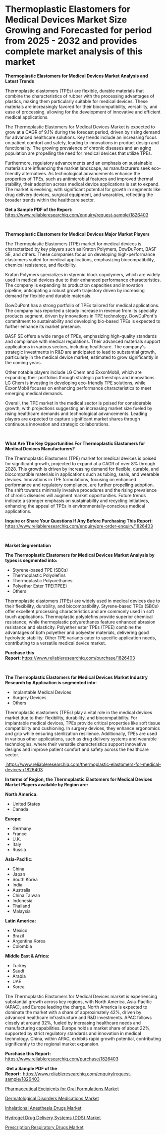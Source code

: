 <p><h1>Thermoplastic Elastomers for Medical Devices Market Size Growing and Forecasted for period from 2025 - 2032 and provides complete market analysis of this market</h1></p><p><strong>Thermoplastic Elastomers for Medical Devices Market Analysis and Latest Trends</strong></p>
<p><p>Thermoplastic elastomers (TPEs) are flexible, durable materials that combine the characteristics of rubber with the processing advantages of plastics, making them particularly suitable for medical devices. These materials are increasingly favored for their biocompatibility, versatility, and ease of processing, allowing for the development of innovative and efficient medical applications.</p><p>The Thermoplastic Elastomers for Medical Devices Market is expected to grow at a CAGR of 9.1% during the forecast period, driven by rising demand for advanced healthcare solutions. Key trends include an increasing focus on patient comfort and safety, leading to innovations in product design and functionality. The growing prevalence of chronic diseases and an aging population are propelling the need for medical devices that utilize TPEs.</p><p>Furthermore, regulatory advancements and an emphasis on sustainable materials are influencing the market landscape, as manufacturers seek eco-friendly alternatives. As technological advancements enhance the properties of TPEs, such as antimicrobial features and improved thermal stability, their adoption across medical device applications is set to expand. The market is evolving, with significant potential for growth in segments like drug delivery devices, surgical equipment, and wearables, reflecting the broader trends within the healthcare sector.</p></p>
<p><strong>Get a Sample PDF of the Report:&nbsp;</strong> <a href="https://www.reliableresearchiq.com/enquiry/request-sample/1826403?utm_campaign=1842&utm_medium=2&utm_source=Github&utm_content=ia&utm_term=09032025&utm_id=thermoplastic-elastomers-for-medical-devices">https://www.reliableresearchiq.com/enquiry/request-sample/1826403</a></p>
<p>&nbsp;</p>
<p><strong>Thermoplastic Elastomers for Medical Devices Major Market Players</strong></p>
<p><p>The Thermoplastic Elastomers (TPE) market for medical devices is characterized by key players such as Kraton Polymers, DowDuPont, BASF SE, and others. These companies focus on developing high-performance elastomers suited for medical applications, emphasizing biocompatibility, chemical resistance, and flexibility.</p><p>Kraton Polymers specializes in styrenic block copolymers, which are widely used in medical devices due to their enhanced performance characteristics. The company is expanding its production capacities and innovation pipeline, anticipating a robust growth trajectory driven by increasing demand for flexible and durable materials.</p><p>DowDuPont has a strong portfolio of TPEs tailored for medical applications. The company has reported a steady increase in revenue from its specialty products segment, driven by innovations in TPE technology. DowDuPont's commitment to sustainability and developing bio-based TPEs is expected to further enhance its market presence.</p><p>BASF SE offers a wide range of TPEs, emphasizing high-quality standards and compliance with medical regulations. Their advanced materials support applications in various sectors, including healthcare. The company's strategic investments in R&D are anticipated to lead to substantial growth, particularly in the medical device market, estimated to grow significantly in the coming years.</p><p>Other notable players include LG Chem and ExxonMobil, which are expanding their portfolios through strategic partnerships and innovations. LG Chem is investing in developing eco-friendly TPE solutions, while ExxonMobil focuses on enhancing performance characteristics to meet emerging medical demands.</p><p>Overall, the TPE market in the medical sector is poised for considerable growth, with projections suggesting an increasing market size fueled by rising healthcare demands and technological advancements. Leading players are expected to capture significant market shares through continuous innovation and strategic collaborations.</p></p>
<p>&nbsp;</p>
<p><strong>What Are The Key Opportunities For Thermoplastic Elastomers for Medical Devices Manufacturers?</strong></p>
<p><p>The Thermoplastic Elastomers (TPE) market for medical devices is poised for significant growth, projected to expand at a CAGR of over 8% through 2028. This growth is driven by increasing demand for flexible, durable, and biocompatible materials in applications such as tubing, seals, and wearable devices. Innovations in TPE formulations, focusing on enhanced performance and regulatory compliance, are further propelling adoption. The shift towards minimally invasive procedures and the rising prevalence of chronic diseases will augment market opportunities. Future trends indicate a stronger emphasis on sustainability and recycling initiatives, enhancing the appeal of TPEs in environmentally-conscious medical applications.</p></p>
<p><strong>Inquire or Share Your Questions If Any Before Purchasing This Report:</strong> <a href="https://www.reliableresearchiq.com/enquiry/pre-order-enquiry/1826403?utm_campaign=1842&utm_medium=2&utm_source=Github&utm_content=ia&utm_term=09032025&utm_id=thermoplastic-elastomers-for-medical-devices">https://www.reliableresearchiq.com/enquiry/pre-order-enquiry/1826403</a></p>
<p>&nbsp;</p>
<p><strong>Market Segmentation</strong></p>
<p><strong>The Thermoplastic Elastomers for Medical Devices Market Analysis by types is segmented into:</strong></p>
<p><ul><li>Styrene-based TPE (SBCs)</li><li>Thermoplastic Polyolefins</li><li>Thermoplastic Polyurethanes</li><li>Polyether Ester TPE(TPEE)</li><li>Others</li></ul></p>
<p><p>Thermoplastic elastomers (TPEs) are widely used in medical devices due to their flexibility, durability, and biocompatibility. Styrene-based TPEs (SBCs) offer excellent processing characteristics and are commonly used in soft touch applications. Thermoplastic polyolefins provide superior chemical resistance, while thermoplastic polyurethanes feature enhanced abrasion resistance and elasticity. Polyether ester TPEs (TPEE) combine the advantages of both polyether and polyester materials, delivering good hydrolytic stability. Other TPE variants cater to specific application needs, contributing to a versatile medical device market.</p></p>
<p><strong>Purchase this Report:&nbsp;</strong><a href="https://www.reliableresearchiq.com/purchase/1826403?utm_campaign=1842&utm_medium=2&utm_source=Github&utm_content=ia&utm_term=09032025&utm_id=thermoplastic-elastomers-for-medical-devices">https://www.reliableresearchiq.com/purchase/1826403</a></p>
<p>&nbsp;</p>
<p><strong>The Thermoplastic Elastomers for Medical Devices Market Industry Research by Application is segmented into:</strong></p>
<p><ul><li>Implantable Medical Devices</li><li>Surgery Devices</li><li>Others</li></ul></p>
<p><p>Thermoplastic elastomers (TPEs) play a vital role in the medical devices market due to their flexibility, durability, and biocompatibility. For implantable medical devices, TPEs provide critical properties like soft tissue compatibility and cushioning. In surgery devices, they enhance ergonomics and grip while ensuring sterilization resilience. Additionally, TPEs are used in various other applications, such as drug delivery systems and wearable technologies, where their versatile characteristics support innovative designs and improve patient comfort and safety across the healthcare sector.</p></p>
<p><a href="https://www.reliableresearchiq.com/thermoplastic-elastomers-for-medical-devices-r1826403?utm_campaign=1842&utm_medium=2&utm_source=Github&utm_content=ia&utm_term=09032025&utm_id=thermoplastic-elastomers-for-medical-devices">&nbsp;https://www.reliableresearchiq.com/thermoplastic-elastomers-for-medical-devices-r1826403</a></p>
<p><strong>In terms of Region, the Thermoplastic Elastomers for Medical Devices Market Players available by Region are:</strong></p>
<p>
    <p> <strong> North America: </strong>
        <ul>
            <li>United States</li>
            <li>Canada</li>
        </ul>
        </p> 
    <p> <strong> Europe: </strong>
        <ul>
            <li>Germany</li>
            <li>France</li>
            <li>U.K.</li>
            <li>Italy</li>
            <li>Russia</li>
        </ul>
        </p> 
    <p> <strong> Asia-Pacific: </strong>
        <ul>
            <li>China</li>
            <li>Japan</li>
            <li>South Korea</li>
            <li>India</li>
            <li>Australia</li>
            <li>China Taiwan</li>
            <li>Indonesia</li>
            <li>Thailand</li>
            <li>Malaysia</li>
        </ul>
        </p> 
    <p> <strong> Latin America: </strong>
        <ul>
            <li>Mexico</li>
            <li>Brazil</li>
            <li>Argentina Korea</li>
            <li>Colombia</li>
        </ul>
        </p> 
    <p> <strong> Middle East & Africa: </strong>
        <ul>
            <li>Turkey</li>
            <li>Saudi</li>
            <li>Arabia</li>
            <li>UAE</li>
            <li>Korea</li>
        </ul>
    </p>
    </p>
<p><p>The Thermoplastic Elastomers for Medical Devices market is experiencing substantial growth across key regions, with North America, Asia-Pacific (APAC), and Europe leading the charge. North America is expected to dominate the market with a share of approximately 42%, driven by advanced healthcare infrastructure and R&D investments. APAC follows closely at around 32%, fueled by increasing healthcare needs and manufacturing capabilities. Europe holds a market share of about 22%, supported by strict regulatory standards and innovation in medical technology. China, within APAC, exhibits rapid growth potential, contributing significantly to the regional market expansion.</p></p>
<p><strong>Purchase this Report: </strong><a href="https://www.reliableresearchiq.com/purchase/1826403?utm_campaign=1842&utm_medium=2&utm_source=Github&utm_content=ia&utm_term=09032025&utm_id=thermoplastic-elastomers-for-medical-devices">https://www.reliableresearchiq.com/purchase/1826403</a></p>
<p>&nbsp;<strong>Get a Sample PDF of the Report:&nbsp;&nbsp;</strong><a href="https://www.reliableresearchiq.com/enquiry/request-sample/1826403?utm_campaign=1842&utm_medium=2&utm_source=Github&utm_content=ia&utm_term=09032025&utm_id=thermoplastic-elastomers-for-medical-devices">https://www.reliableresearchiq.com/enquiry/request-sample/1826403</a></p>
<p><strong></strong></p>
<p><p><a href="https://github.com/baatetoshda/Market-Research-Report-List-1/blob/main/pharmaceutical-excipients-for-oral-formulations-market.md?utm_campaign=1842&utm_medium=2&utm_source=Github&utm_content=ia&utm_term=09032025&utm_id=thermoplastic-elastomers-for-medical-devices">Pharmaceutical Excipients for Oral Formulations Market</a></p><p><a href="https://github.com/tabormahay2f/Market-Research-Report-List-1/blob/main/dermatological-disorders-medications-market.md?utm_campaign=1842&utm_medium=2&utm_source=Github&utm_content=ia&utm_term=09032025&utm_id=thermoplastic-elastomers-for-medical-devices">Dermatological Disorders Medications Market</a></p><p><a href="https://github.com/siwerhommer97/Market-Research-Report-List-1/blob/main/inhalational-anesthesia-drugs-market.md?utm_campaign=1842&utm_medium=2&utm_source=Github&utm_content=ia&utm_term=09032025&utm_id=thermoplastic-elastomers-for-medical-devices">Inhalational Anesthesia Drugs Market</a></p><p><a href="https://github.com/sutrejaron/Market-Research-Report-List-1/blob/main/hydrogel-drug-delivery-systems-dds-market.md?utm_campaign=1842&utm_medium=2&utm_source=Github&utm_content=ia&utm_term=09032025&utm_id=thermoplastic-elastomers-for-medical-devices">Hydrogel Drug Delivery Systems (DDS) Market</a></p><p><a href="https://github.com/naingbiner7i/Market-Research-Report-List-1/blob/main/prescription-respiratory-drugs-market.md?utm_campaign=1842&utm_medium=2&utm_source=Github&utm_content=ia&utm_term=09032025&utm_id=thermoplastic-elastomers-for-medical-devices">Prescription Respiratory Drugs Market</a></p></p>